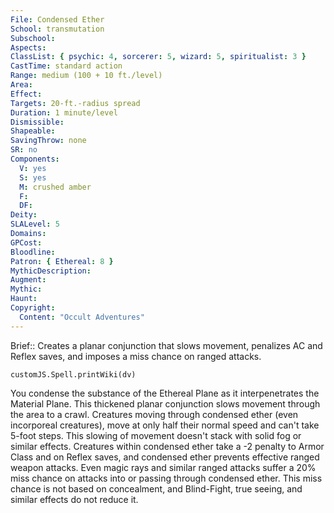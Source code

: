 ```yaml
---
File: Condensed Ether
School: transmutation
Subschool: 
Aspects: 
ClassList: { psychic: 4, sorcerer: 5, wizard: 5, spiritualist: 3 }
CastTime: standard action
Range: medium (100 + 10 ft./level)
Area: 
Effect: 
Targets: 20-ft.-radius spread
Duration: 1 minute/level
Dismissible: 
Shapeable: 
SavingThrow: none
SR: no
Components:
  V: yes
  S: yes
  M: crushed amber
  F: 
  DF: 
Deity: 
SLALevel: 5
Domains: 
GPCost: 
Bloodline: 
Patron: { Ethereal: 8 }
MythicDescription: 
Augment: 
Mythic: 
Haunt: 
Copyright:
  Content: "Occult Adventures"
---
```

Brief:: Creates a planar conjunction that slows movement, penalizes AC and Reflex saves, and imposes a miss chance on ranged attacks.

```dataviewjs
customJS.Spell.printWiki(dv)
```

You condense the substance of the Ethereal Plane as it interpenetrates the Material Plane. This thickened planar conjunction slows movement through the area to a crawl. Creatures moving through condensed ether (even incorporeal creatures), move at only half their normal speed and can't take 5-foot steps. This slowing of movement doesn't stack with solid fog or similar effects. Creatures within condensed ether take a -2 penalty to Armor Class and on Reflex saves, and condensed ether prevents effective ranged weapon attacks. Even magic rays and similar ranged attacks suffer a 20% miss chance on attacks into or passing through condensed ether. This miss chance is not based on concealment, and Blind-Fight, true seeing, and similar effects do not reduce it.
